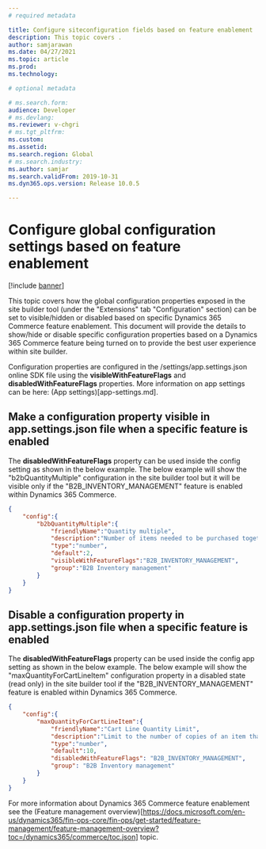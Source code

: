 ```yaml
---
# required metadata

title: Configure siteconfiguration fields based on feature enablement
description: This topic covers .
author: samjarawan
ms.date: 04/27/2021
ms.topic: article
ms.prod: 
ms.technology: 

# optional metadata

# ms.search.form: 
audience: Developer
# ms.devlang: 
ms.reviewer: v-chgri
# ms.tgt_pltfrm: 
ms.custom: 
ms.assetid: 
ms.search.region: Global
# ms.search.industry: 
ms.author: samjar
ms.search.validFrom: 2019-10-31
ms.dyn365.ops.version: Release 10.0.5

---
```


# Configure global configuration settings based on feature enablement

[!include [banner](../includes/banner.md)]

This topic covers how the global configuration properties exposed in the site builder tool (under the "Extensions" tab "Configuration" section) can be set to visible/hidden or disabled based on specific Dynamics 365 Commerce feature enablement.  This document will provide the details to show/hide or disable specific configuration properties based on a Dynamics 365 Commerce feature being turned on to provide the best user experience within site builder.

Configuration properties are configured in the /settings/app.settings.json online SDK file using the **visibleWithFeatureFlags** and **disabledWithFeatureFlags** properties.  More information on app settings can be here: (App settings)[app-settings.md].

## Make a configuration property visible in app.settings.json file when a specific feature is enabled
The **disabledWithFeatureFlags** property can be used inside the config setting as shown in the below example.  The below example will show the "b2bQuantityMultiple" configuration in the site builder tool but it will be visible only if the "B2B_INVENTORY_MANAGEMENT" feature is enabled within Dynamics 365 Commerce.

```json
{ 
    "config":{ 
        "b2bQuantityMultiple":{
            "friendlyName":"Quantity multiple",
            "description":"Number of items needed to be purchased together",
            "type":"number",
            "default":2,
            "visibleWithFeatureFlags":"B2B_INVENTORY_MANAGEMENT",
            "group":"B2B Inventory management"
        }
    }
}
```

## Disable a configuration property in app.settings.json file when a specific feature is enabled
The **disabledWithFeatureFlags** property can be used inside the config app setting as shown in the below example.  The below example will show the "maxQuantityForCartLineItem" configuration property in a disabled state (read only) in the site builder tool if the "B2B_INVENTORY_MANAGEMENT" feature is enabled within Dynamics 365 Commerce.

```json
{
    "config":{
        "maxQuantityForCartLineItem":{
            "friendlyName":"Cart Line Quantity Limit",
            "description":"Limit to the number of copies of an item that can be added to a cart line",
            "type":"number",
            "default":10,
            "disabledWithFeatureFlags": "B2B_INVENTORY_MANAGEMENT",
            "group": "B2B Inventory management"
        }
    }
}
```

For more information about Dynamics 365 Commerce feature enablement see the (Feature management overview)[https://docs.microsoft.com/en-us/dynamics365/fin-ops-core/fin-ops/get-started/feature-management/feature-management-overview?toc=/dynamics365/commerce/toc.json] topic.
